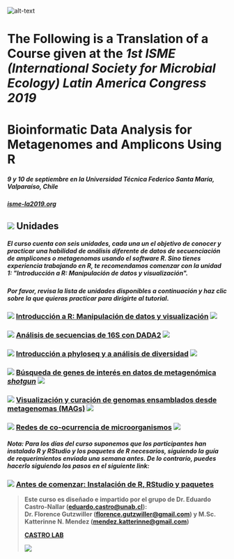 
![alt-text](micronautas_4.png "Logo")

The Following is a Translation of a Course given at the *1st ISME (International Society for Microbial Ecology) Latin America Congress 2019*
==================================================================

Bioinformatic Data Analysis for Metagenomes and Amplicons Using R
========================================================================

##### 9 y 10 de septiembre en la Universidad Técnica Federico Santa María, Valparaíso, Chile

##### [isme-la2019.org](https://isme-la2019.org)

![](images/bacteria2.png) Unidades
----------------------------------

##### El curso cuenta con seis unidades, cada una un el objetivo de conocer y practicar una habilidad de análisis diferente de datos de secuenciación de amplicones o metagenomas usando el software R. Sino tienes experiencia trabajando en R, te recomendamos comenzar con la unidad 1: "Introducción a R: Manipulación de datos y visualización".

##### Por favor, revisa la lista de unidades disponibles a continuación y haz clic sobre la que quieras practicar para dirigirte al tutorial.

### ![](images/one.png) [Introducción a R: Manipulación de datos y visualización](http://www.castrolab.org/isme/introR/introR.html) ![](images/r.png)

### ![](images/two.png) [Análisis de secuencias de 16S con DADA2](http://www.castrolab.org/isme/dada2/dada2.html) ![](images/bioinformatics.png)

### ![](images/three.png) [Introducción a phyloseq y a análisis de diversidad](http://www.castrolab.org/isme/biodiversity/biodiversity.html) ![](images/bacteria.png)

### ![](images/four.png) [Búsqueda de genes de interés en datos de metagenómica _shotgun_](http://www.castrolab.org/isme/gene_search/gene_search.html) ![](images/gene_search.png)

### ![](images/five.png) [Visualización y curación de genomas ensamblados desde metagenomas (MAGs)](http://www.castrolab.org/isme/mags/mags.html) ![](images/genome.png)

### ![](images/six.png) [Redes de co-ocurrencia de microorganismos](http://www.castrolab.org/isme/microbial_networks/microbial_networks.html) ![](images/network.png)

##### Nota: Para los días del curso suponemos que los participantes han instalado R y RStudio y los paquetes de R necesarios, siguiendo la guía de requerimientos enviada una semana antes. De lo contrario, puedes hacerlo siguiendo los pasos en el siguiente link:

### ![](images/setup.png) [Antes de comenzar: Instalación de R, RStudio y paquetes](http://www.castrolab.org/isme/Requerimientos_WorkshopISME.html)

  

> **Este curso es diseñado e impartido por el grupo de Dr. Eduardo Castro-Nallar (eduardo.castro@unab.cl):  
> Dr. Florence Gutzwiller (florence.gutzwiller@gmail.com) y M.Sc. Katterinne N. Mendez (mendez.katterinne@gmail.com)**
> 
> **[CASTRO LAB](http://www.castrolab.org)**
> 
> ![](images/UNAB_CBIB_horizontal.png)
